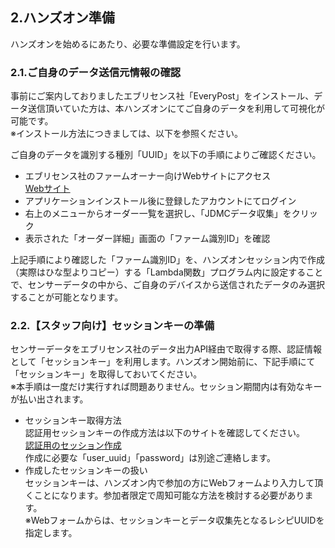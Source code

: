 ## 2.ハンズオン準備

ハンズオンを始めるにあたり、必要な準備設定を行います。

### 2.1.ご自身のデータ送信元情報の確認

事前にご案内しておりましたエブリセンス社「EveryPost」をインストール、データ送信頂いていた方は、本ハンズオンにてご自身のデータを利用して可視化が可能です。  
※インストール方法につきましては、以下を参照ください。

ご自身のデータを識別する種別「UUID」を以下の手順によりご確認ください。

* エブリセンス社のファームオーナー向けWebサイトにアクセス  
[Webサイト](https://service.every-sense.com/ja/farm_owners/entrance)
* アプリケーションインストール後に登録したアカウントにてログイン
* 右上のメニューからオーダー一覧を選択し、「JDMCデータ収集」をクリック
* 表示された「オーダー詳細」画面の「ファーム識別ID」を確認

上記手順により確認した「ファーム識別ID」を、ハンズオンセッション内で作成（実際はひな型よりコピー）する「Lambda関数」プログラム内に設定することで、センサーデータの中から、ご自身のデバイスから送信されたデータのみ選択することが可能となります。


### 2.2.【スタッフ向け】セッションキーの準備
センサーデータをエブリセンス社のデータ出力API経由で取得する際、認証情報として「セッションキー」を利用します。ハンズオン開始前に、下記手順にて「セッションキー」を取得しておいてください。  
※本手順は一度だけ実行すれば問題ありません。セッション期間内は有効なキーが払い出されます。  

* セッションキー取得方法  
認証用セッションキーの作成方法は以下のサイトを確認してください。  
[認証用のセッション作成](http://dev.every-sense.com/#/lang/ja/session?id=%E8%AA%8D%E8%A8%BC%E7%94%A8%E3%81%AE%E3%82%BB%E3%83%83%E3%82%B7%E3%83%A7%E3%83%B3%E4%BD%9C%E6%88%90)  
作成に必要な「user_uuid」「password」は別途ご連絡します。
* 作成したセッションキーの扱い  
セッションキーは、ハンズオン内で参加の方にWebフォームより入力して頂くことになります。参加者限定で周知可能な方法を検討する必要があります。  
※Webフォームからは、セッションキーとデータ収集先となるレシピUUIDを指定します。


